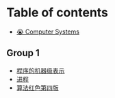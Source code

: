 # Table of contents

* [😭 Computer Systems](README.md)

## Group 1

* [程序的机器级表示](group-1/cheng-xu-de-ji-qi-ji-biao-shi.md)
* [进程](group-1/jin-cheng.md)
* [算法红色第四版](group-1/suan-fa-hong-se-di-si-ban.md)
